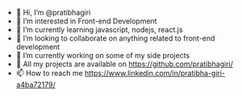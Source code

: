 - 👋 Hi, I’m @pratibhagiri
- 👀 I’m interested in Front-end Development
- 🌱 I’m currently learning javascript, nodejs, react.js
- 💞️ I’m looking to collaborate on anything related to front-end development
- 👀 I’m currently working on some of my side projects
- 👀 All my projects are available on https://github.com/pratibhagiri/
- 📫 How to reach me https://www.linkedin.com/in/pratibha-giri-a4ba72179/


